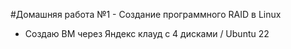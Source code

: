 #Домашняя работа №1 - Создание программного RAID в Linux

+ Создаю ВМ через Яндекс клауд с 4 дисками / Ubuntu 22

